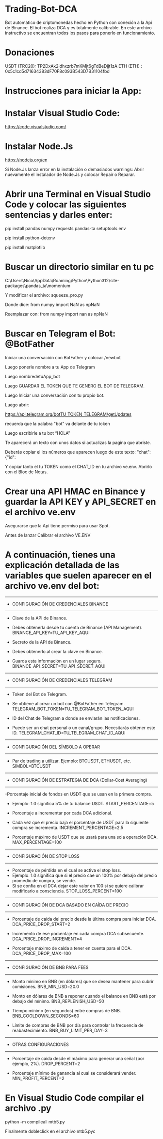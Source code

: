 # Trading-Bot-DCA

Bot automático de criptomonedas hecho en Python con conexión a la Api de Binance. 
El bot realiza DCA y es totalmente calibrable. 
En este archivo instructivo se encuentran todos los pasos para ponerlo en funcionamiento. 

# Donaciones

USDT (TRC20): TP2DxAk2idhxzrb7mKMjt6gTdBeDjjt1zA
ETH  (ETH)  : 0x5c1cd5d71634383dF70F8c093B543D7B31104fbd


# Instrucciones para iniciar la App:


# Instalar Visual Studio Code:

https://code.visualstudio.com/


# Instalar Node.Js

https://nodejs.org/en

Si Node.Js lanza error en la instalación o demasiados warnings: Abrir nuevamente el instalador de Node.Js y colocar Repair o Reparar.


# Abrir una Terminal en Visual Studio Code y colocar las siguientes sentencias y darles enter:

pip install pandas numpy requests pandas-ta setuptools env 

pip install python-dotenv

pip install matplotlib  


# Buscar un directorio similar en tu pc

C:\Users\Nico\AppData\Roaming\Python\Python312\site-packages\pandas_ta\momentum

Y modificar el archivo: squeeze_pro.py

Donde dice:	    	from numpy import NaN as npNaN

Reemplazar con: 	from numpy import nan as npNaN


# Buscar en Telegram el Bot: @BotFather
 
Iniciar una conversación con BotFather y colocar /newbot 

Luego ponerle nombre a tu App de Telegram

Luego nombredetuApp_bot

Luego GUARDAR EL TOKEN QUE TE GENERO EL BOT DE TELEGRAM.

Luego Iniciar una conversación con tu propio bot.

Luego abrir:

https://api.telegram.org/botTU_TOKEN_TELEGRAM/getUpdates

recuerda que la palabra "bot" va delante de tu token

Luego escribirle a tu bot “HOLA”

Te aparecerá un texto con unos datos si actualizas la pagina que abriste.

Deberás copiar el los números que aparecen luego de este texto: "chat":{"id":

Y copiar tanto el tu TOKEN como el CHAT_ID en tu archivo ve.env. Abrirlo con el Bloc de Notas.


# Crear una API HMAC en Binance y guardar la API KEY y API_SECRET en el archivo ve.env

Asegurarse que la Api tiene permiso para usar Spot.

Antes de lanzar Calibrar el archivo VE.ENV


# A continuación, tienes una explicación detallada de las variables que suelen aparecer en el archivo ve.env del bot:

------------------------------------------
- CONFIGURACIÓN DE CREDENCIALES BINANCE
------------------------------------------
- Clave de la API de Binance.
- Debes obtenerla desde tu cuenta de Binance (API Management).
BINANCE_API_KEY=TU_API_KEY_AQUI

- Secreto de la API de Binance.
- Debes obtenerlo al crear la clave en Binance. 
- Guarda esta información en un lugar seguro.
BINANCE_API_SECRET=TU_API_SECRET_AQUI


------------------------------------------
- CONFIGURACIÓN DE CREDENCIALES TELEGRAM
------------------------------------------
- Token del Bot de Telegram.
- Se obtiene al crear un bot con @BotFather en Telegram.
TELEGRAM_BOT_TOKEN=TU_TELEGRAM_BOT_TOKEN_AQUI

- ID del Chat de Telegram a donde se enviarán las notificaciones.
- Puede ser un chat personal o un canal/grupo. Necesitarás obtener este ID.
TELEGRAM_CHAT_ID=TU_TELEGRAM_CHAT_ID_AQUI


------------------------------------------
- CONFIGURACIÓN DEL SÍMBOLO A OPERAR
------------------------------------------
- Par de trading a utilizar. Ejemplo: BTCUSDT, ETHUSDT, etc.
SIMBOL=BTCUSDT


------------------------------------------
- CONFIGURACIÓN DE ESTRATEGIA DE DCA (Dollar-Cost Averaging)
------------------------------------------
-Porcentaje inicial de fondos en USDT que se usan en la primera compra.
- Ejemplo: 1.0 significa 5% de tu balance USDT.
START_PERCENTAGE=5

- Porcentaje a incrementar por cada DCA adicional.
- Cada vez que el precio baja el porcentaje de USDT para la siguiente compra se incrementa.
INCREMENT_PERCENTAGE=2.5

- Porcentaje máximo de USDT que se usará para una sola operación DCA.
MAX_PERCENTAGE=100


------------------------------------------
- CONFIGURACIÓN DE STOP LOSS
------------------------------------------
- Porcentaje de pérdida en el cual se activa el stop loss.
- Ejemplo: 1.0 significa que si el precio cae un 100% por debajo del precio promedio de compra, se vende.
- Si se confia en el DCA dejar este valor en 100 si se quiere calibrar modificarlo a consciencia.
STOP_LOSS_PERCENT=100


------------------------------------------
- CONFIGURACIÓN DE DCA BASADO EN CAÍDA DE PRECIO
------------------------------------------
- Porcentaje de caída del precio desde la última compra para iniciar DCA.
DCA_PRICE_DROP_START=2

- Incremento de ese porcentaje en cada compra DCA subsecuente.
DCA_PRICE_DROP_INCREMENT=4

- Porcentaje máximo de caída a tener en cuenta para el DCA.
DCA_PRICE_DROP_MAX=100


------------------------------------------
- CONFIGURACIÓN DE BNB PARA FEES
------------------------------------------
- Monto mínimo en BNB (en dólares) que se desea mantener para cubrir comisiones.
BNB_MIN_USD=20.0

- Monto en dólares de BNB a reponer cuando el balance en BNB está por debajo del mínimo.
BNB_REPLENISH_USD=50

- Tiempo mínimo (en segundos) entre compras de BNB.
BNB_COOLDOWN_SECONDS=60

- Límite de compras de BNB por día para controlar la frecuencia de reabastecimiento.
BNB_BUY_LIMIT_PER_DAY=3

------------------------------------------
- OTRAS CONFIGURACIONES
------------------------------------------
- Porcentaje de caída desde el máximo para generar una señal (por ejemplo, 2%).
DROP_PERCENT=2

- Porcentaje mínimo de ganancia al cual se considerará vender.
MIN_PROFIT_PERCENT=2


# En Visual Studio Code compilar el archivo .py

python -m compileall mtb5.py   

Finalmente dobleclick en el archivo mtb5.pyc
